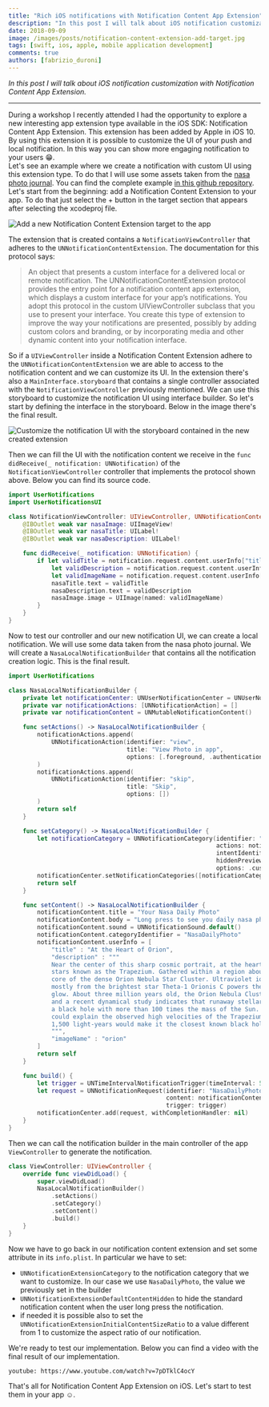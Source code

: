 ```yaml
---
title: "Rich iOS notifications with Notification Content App Extension"
description: "In this post I will talk about iOS notification customization with Notification Content App Extension."
date: 2018-09-09
image: /images/posts/notification-content-extension-add-target.jpg
tags: [swift, ios, apple, mobile application development]
comments: true
authors: [fabrizio_duroni]
---
```


*In this post I will talk about iOS notification customization with Notification Content App Extension.*

---

During a workshop I recently attended I had the opportunity to explore a new interesting app extension type available in
the iOS SDK: Notification Content App Extension. This extension has been added by Apple in iOS 10. By using this
extension it is possible to customize the UI of your push and local notification. In this way you can show more engaging
notification to your users :grin:.  
Let's see an example where we create a notification with custom UI using this extension type. To do that I will use some
assets taken from the [nasa photo journal](https://photojournal.jpl.nasa.gov/ "nasa photo journal"). You can find the
complete example [in this github repository](https://github.com/chicio/Notification-Content-Extension-Example "notification content extension example"). 
Let's start from the beginning: add a Notification Content Extension to your app. To do that just select the + button
in the target section that appears after selecting the xcodeproj file.

![Add a new Notification Content Extension target to the app](/images/posts/notification-content-extension-add-target.jpg)

The extension that is created contains a `NotificationViewController` that adheres to
the `UNNotificationContentExtension`. The documentation for this protocol says:

> An object that presents a custom interface for a delivered local or remote notification. The UNNotificationContentExtension protocol provides the entry point for a notification content app extension, which displays a custom interface for your app’s notifications. You adopt this protocol in the custom UIViewController subclass that you use to present your interface. You create this type of extension to improve the way your notifications are presented, possibly by adding custom colors and branding, or by incorporating media and other dynamic content into your notification interface.

So if a `UIViewController` inside a Notification Content Extension adhere to the `UNNotificationContentExtension` we are
able to access to the notification content and we can customize its UI. In the extension there's also
a `MainInterface.storyboard` that contains a single controller associated with the `NotificationViewController`
previously mentioned. We can use this storyboard to customize the notification UI using interface builder. So let's
start by defining the interface in the storyboard. Below in the image there's the final result.

![Customize the notification UI with the storyboard contained in the new created extension](/images/posts/notification-content-extension-storyboard-notification.jpg)

Then we can fill the UI with the notification content we receive in
the `func didReceive(_ notification: UNNotification)` of the `NotificationViewController` controller that implements the
protocol shown above. Below you can find its source code.

```swift
import UserNotifications
import UserNotificationsUI

class NotificationViewController: UIViewController, UNNotificationContentExtension {
    @IBOutlet weak var nasaImage: UIImageView!
    @IBOutlet weak var nasaTitle: UILabel!
    @IBOutlet weak var nasaDescription: UILabel!

    func didReceive(_ notification: UNNotification) {
        if let validTitle = notification.request.content.userInfo["title"] as? String,
            let validDescription = notification.request.content.userInfo["description"] as? String,
            let validImageName = notification.request.content.userInfo["imageName"] as? String {
            nasaTitle.text = validTitle
            nasaDescription.text = validDescription
            nasaImage.image = UIImage(named: validImageName)
        }
    }
}
```

Now to test our controller and our new notification UI, we can create a local notification. We will use some data taken
from the nasa photo journal. We will create a `NasaLocalNotificationBuilder` that contains all the notification creation
logic. This is the final result.

```swift
import UserNotifications

class NasaLocalNotificationBuilder {
    private let notificationCenter: UNUserNotificationCenter = UNUserNotificationCenter.current()
    private var notificationActions: [UNNotificationAction] = []
    private var notificationContent = UNMutableNotificationContent()

    func setActions() -> NasaLocalNotificationBuilder {
        notificationActions.append(
            UNNotificationAction(identifier: "view",
                                 title: "View Photo in app",
                                 options: [.foreground, .authenticationRequired])
        )
        notificationActions.append(
            UNNotificationAction(identifier: "skip",
                                 title: "Skip",
                                 options: [])
        )
        return self
    }

    func setCategory() -> NasaLocalNotificationBuilder {
        let notificationCategory = UNNotificationCategory(identifier: "NasaDailyPhoto",
                                                          actions: notificationActions,
                                                          intentIdentifiers: [],
                                                          hiddenPreviewsBodyPlaceholder: "",
                                                          options: .customDismissAction)
        notificationCenter.setNotificationCategories([notificationCategory])
        return self
    }

    func setContent() -> NasaLocalNotificationBuilder {
        notificationContent.title = "Your Nasa Daily Photo"
        notificationContent.body = "Long press to see you daily nasa photo"
        notificationContent.sound = UNNotificationSound.default()
        notificationContent.categoryIdentifier = "NasaDailyPhoto"
        notificationContent.userInfo = [
            "title" : "At the Heart of Orion",
            "description" : """
            Near the center of this sharp cosmic portrait, at the heart of the Orion Nebula, are four hot, massive
            stars known as the Trapezium. Gathered within a region about 1.5 light-years in radius, they dominate the
            core of the dense Orion Nebula Star Cluster. Ultraviolet ionizing radiation from the Trapezium stars,
            mostly from the brightest star Theta-1 Orionis C powers the complex star forming region's entire visible
            glow. About three million years old, the Orion Nebula Cluster was even more compact in its younger years
            and a recent dynamical study indicates that runaway stellar collisions at an earlier age may have formed
            a black hole with more than 100 times the mass of the Sun. The presence of a black hole within the cluster
            could explain the observed high velocities of the Trapezium stars. The Orion Nebula's distance of some
            1,500 light-years would make it the closest known black hole to planet Earth.
            """,
            "imageName" : "orion"
        ]
        return self
    }

    func build() {
        let trigger = UNTimeIntervalNotificationTrigger(timeInterval: 5, repeats: false)
        let request = UNNotificationRequest(identifier: "NasaDailyPhoto",
                                            content: notificationContent,
                                            trigger: trigger)
        notificationCenter.add(request, withCompletionHandler: nil)
    }
}
```  

Then we can call the notification builder in the main controller of the app `ViewController` to generate the
notification.

```swift
class ViewController: UIViewController {
    override func viewDidLoad() {
        super.viewDidLoad()
        NasaLocalNotificationBuilder()
            .setActions()
            .setCategory()
            .setContent()
            .build()
    }
}
```

Now we have to go back in our notification content extension and set some attribute in its `info.plist`. In particular
we have to set:

* `UNNotificationExtensionCategory` to the notification category that we want to customize. In our case we
  use `NasaDailyPhoto`, the value we previously set in the builder
* `UNNotificationExtensionDefaultContentHidden` to hide the standard notification content when the user long press the
  notification.
* if needed it is possible also to set the `UNNotificationExtensionInitialContentSizeRatio` to a value different from 1
  to customize the aspect ratio of our notification.

We're ready to test our implementation. Below you can find a video with the final result of our implementation.

`youtube: https://www.youtube.com/watch?v=7pDTklC4ocY`

That's all for Notification Content App Extension on iOS. Let's start to test them in your app :relaxed:.
